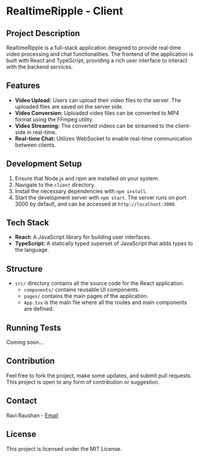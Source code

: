 # RealtimeRipple - Client

## Project Description

RealtimeRipple is a full-stack application designed to provide real-time video processing and chat functionalities. The frontend of the application is built with React and TypeScript, providing a rich user interface to interact with the backend services.

## Features

- **Video Upload:** Users can upload their video files to the server. The uploaded files are saved on the server side.
- **Video Conversion:** Uploaded video files can be converted to MP4 format using the FFmpeg utility.
- **Video Streaming:** The converted videos can be streamed to the client-side in real-time.
- **Real-time Chat:** Utilizes WebSocket to enable real-time communication between clients.

## Development Setup

1. Ensure that Node.js and npm are installed on your system.
2. Navigate to the `client` directory.
3. Install the necessary dependencies with `npm install`.
4. Start the development server with `npm start`. The server runs on port 3000 by default, and can be accessed at `http://localhost:3000`.

## Tech Stack

- **React:** A JavaScript library for building user interfaces.
- **TypeScript:** A statically typed superset of JavaScript that adds types to the language.

## Structure

- `src/` directory contains all the source code for the React application.
  - `components/` contains reusable UI components.
  - `pages/` contains the main pages of the application.
  - `App.tsx` is the main file where all the routes and main components are defined.

## Running Tests

Coming soon...

## Contribution

Feel free to fork the project, make some updates, and submit pull requests. This project is open to any form of contribution or suggestion.

## Contact

Ravi Raushan - [Email](raviraushanweb@gmail.com)

## License

This project is licensed under the MIT License.